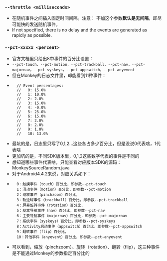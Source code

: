 ###  `--throttle <milliseconds>`
* 在随机事件之间插入固定时间间隔。注意： 不加这个参数**默认是无间隔**，即尽可能快的发送随机事件。
* If not specified, there is no delay and the events are generated as rapidly as possible.

### `--pct-xxxxx <percent>`
* 官方文档里只给出8中事件的百分比设置：
* `--pct-touch，--pct-motion，--pct-trackball，--pct-nav，--pct-majornav，--pct-syskeys，--pct-appswitch，--pct-anyevent` 
* 但在Monkey的日志文件里，却能看到11种事件：
* 
		// Event percentages:
		//   0: 15.0%
		//   1: 10.0%
		//   2: 2.0%
		//   3: 15.0%
		//   4: -0.0%
		//   5: 25.0%
		//   6: 15.0%
		//   7: 2.0%
		//   8: 2.0%
		//   9: 1.0%
		//   10: 13.0%
* 最坑的是，日志里只写了0,1,2...这些各占多少百分比，但是没说0代表啥，1代表啥
* 更加坑的是，不同SDK版本里，0,1,2这些数字代表的事件是不同的
* 想知道哪些事件代表啥，只能查看对应版本SDK的源码：MonkeySourceRandom.java
* 对于Android4.4.2来说，对应关系如下：
* 
		0：触摸事件（touch）百分比，即参数--pct-touch
		1：滑动事件（motion）百分比，即参数--pct-motion
		2：缩放事件（pinchzoom）百分比，
		3：轨迹球事件（trackball）百分比，即参数--pct-trackball
		4：屏幕旋转事件（rotation）百分比，
		5：基本导航事件（nav）百分比，即参数--pct-nav
		6：主要导航事件（majornav）百分比，即参数--pct-majornav
		7：系统事件（syskeys）百分比，即参数--pct-syskeys
		8：Activity启动事件（appswitch）百分比，即参数--pct-appswitch
		9：翻转事件（flip）百分比，
		10：其他事件（anyevent）百分比，即参数--pct-anyevent
* 可以看到，缩放（pinchzoom）、旋转（rotation）、翻转（flip），这三种事件是不能通过Monkey的参数指定百分比的